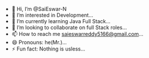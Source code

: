 - 👋 Hi, I’m @SaiEswar-N
- 👀 I’m interested in Development...
- 🌱 I’m currently learning Java Full Stack...
- 💞️ I’m looking to collaborate on full Stack roles...
- 📫 How to reach me saieswarreddy5166@gmail.com...
- 😄 Pronouns: he(Mr.)...
- ⚡ Fun fact: Nothing is usless...

<!---
SaiEswar-N/SaiEswar-N is a ✨ special ✨ repository because its `README.md` (this file) appears on your GitHub profile.
You can click the Preview link to take a look at your changes.
--->

